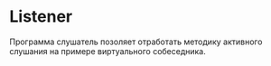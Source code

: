 # Listener

Программа слушатель позоляет отработать методику активного слушания
 на примере виртуального собеседника.

